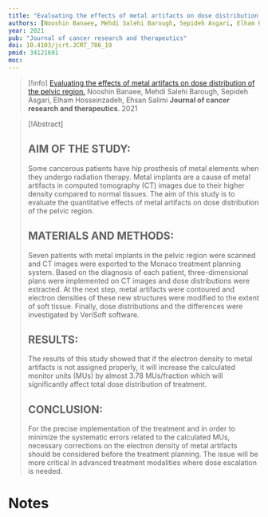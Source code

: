 ```yaml
---
title: "Evaluating the effects of metal artifacts on dose distribution of the pelvic region."
authors: [Nooshin Banaee, Mehdi Salehi Barough, Sepideh Asgari, Elham Hosseinzadeh, Ehsan Salimi]
year: 2021
pub: "Journal of cancer research and therapeutics"
doi: 10.4103/jcrt.JCRT_786_19
pmid: 34121691
moc: 
---
```

>[!info]
[Evaluating the effects of metal artifacts on dose distribution of the pelvic region.](https://pubmed.ncbi.nlm.nih.gov/34121691/)
Nooshin Banaee, Mehdi Salehi Barough, Sepideh Asgari, Elham Hosseinzadeh, Ehsan Salimi
**Journal of cancer research and therapeutics**. 2021

>[!Abstract]
>## AIM OF THE STUDY:
>Some cancerous patients have hip prosthesis of metal elements when they undergo radiation therapy. Metal implants are a cause of metal artifacts in computed tomography (CT) images due to their higher density compared to normal tissues. The aim of this study is to evaluate the quantitative effects of metal artifacts on dose distribution of the pelvic region.
>
>## MATERIALS AND METHODS:
>Seven patients with metal implants in the pelvic region were scanned and CT images were exported to the Monaco treatment planning system. Based on the diagnosis of each patient, three-dimensional plans were implemented on CT images and dose distributions were extracted. At the next step, metal artifacts were contoured and electron densities of these new structures were modified to the extent of soft tissue. Finally, dose distributions and the differences were investigated by VeriSoft software.
>
>## RESULTS:
>The results of this study showed that if the electron density to metal artifacts is not assigned properly, it will increase the calculated monitor units (MUs) by almost 3.78 MUs/fraction which will significantly affect total dose distribution of treatment.
>
>## CONCLUSION:
>For the precise implementation of the treatment and in order to minimize the systematic errors related to the calculated MUs, necessary corrections on the electron density of metal artifacts should be considered before the treatment planning. The issue will be more critical in advanced treatment modalities where dose escalation is needed.

# Notes
